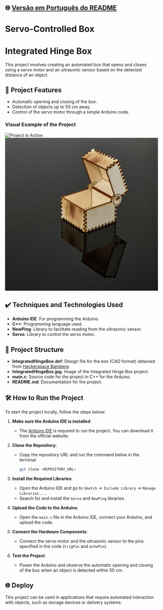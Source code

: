 ## 🌐 [Versão em Português do README](README.md)

# Servo-Controlled Box
# Integrated Hinge Box

This project involves creating an automated box that opens and closes using a servo motor and an ultrasonic sensor based on the detected distance of an object.

## 🔨 Project Features
- Automatic opening and closing of the box.
- Detection of objects up to 50 cm away.
- Control of the servo motor through a simple Arduino code.

### Visual Example of the Project

![Project in Action](https://github.com/user-attachments/assets/a7c4c8c5-693b-47a1-8e61-a985fe2773d2)
![Integrated Hinge Box](IntegratedHingeBox.jpg)

## ✔️ Techniques and Technologies Used
- **Arduino IDE**: For programming the Arduino.
- **C++**: Programming language used.
- **NewPing**: Library to facilitate reading from the ultrasonic sensor.
- **Servo**: Library to control the servo motor.

## 📁 Project Structure
- **IntegratedHingeBox.dxf**: Design file for the box (CAD format) obtained from [Hackerspace Bamberg](https://boxes.hackerspace-bamberg.de/).
- **IntegratedHingeBox.jpg**: Image of the Integrated Hinge Box project.
- **main.c**: Source code for the project in C++ for the Arduino.
- **README.md**: Documentation for the project.

## 🛠️ How to Run the Project
To start the project locally, follow the steps below:

1. **Make sure the Arduino IDE is installed**:
    - The [Arduino IDE](https://www.arduino.cc/en/software) is required to run the project. You can download it from the official website.

2. **Clone the Repository**:
    - Copy the repository URL and run the command below in the terminal:

      ```bash
      git clone <REPOSITORY_URL>
      ```

3. **Install the Required Libraries**:
    - Open the Arduino IDE and go to `Sketch` -> `Include Library` -> `Manage Libraries...`.
    - Search for and install the `Servo` and `NewPing` libraries.

4. **Upload the Code to the Arduino**:
    - Open the `main.c` file in the Arduino IDE, connect your Arduino, and upload the code.

5. **Connect the Hardware Components**:
    - Connect the servo motor and the ultrasonic sensor to the pins specified in the code (`trigPin` and `echoPin`).

6. **Test the Project**:
    - Power the Arduino and observe the automatic opening and closing of the box when an object is detected within 50 cm.

## 🌐 Deploy
This project can be used in applications that require automated interaction with objects, such as storage devices or delivery systems.
